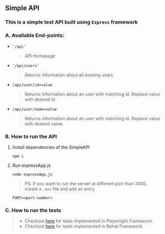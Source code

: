 ## Simple API

### This is a simple test API built using `Express` framework

### A. Available End-points:

-   `'/api'`

    > API Homepage

-   `'/api/users'`

    > Returns information about all existing users

-   `/api/user/id=value`

    > Returns information about an user with matching id. Replace value with desired id.

-   `/api/user/name=value`
    > Returns information about an user with matching id. Replace value with desired name.


### B. How to run the API

1. Install dependencies of the SimpleAPI
    ```shell
    npm i
    ```

2. Run expressApp.js
    ```shell
    node expressApp.js
    ```
    > PS: If you want to run the server at different port than 3000, create a `.env` file and add an entry
    ```
    PORT=<port-number>
    ```

### C. How to run the tests
> - Checkout [here](https://github.com/kiranadh1452/simpleAPI/blob/master/tests/apiTests/README.md) for tests implemented in Playwright Framework.
> - Checkout [here](https://github.com/kiranadh1452/behatFramework) for tests implemented in Behat Framework.
